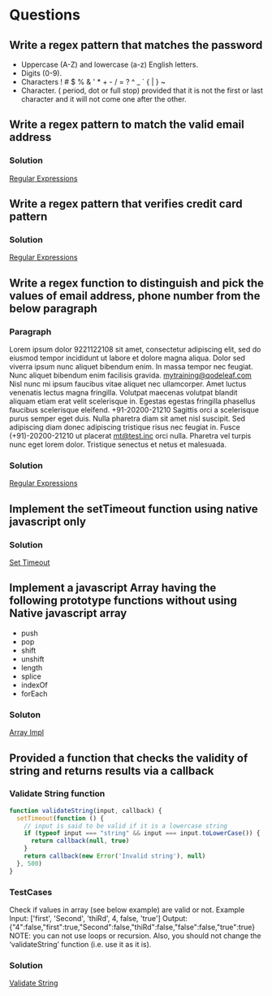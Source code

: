 # Questions

## Write a regex pattern that matches the password

- Uppercase (A-Z) and lowercase (a-z) English letters.
- Digits (0-9).
- Characters ! # $ % & ' * + - / = ? ^ _ ` { | } ~
- Character. ( period, dot or full stop) provided that it is not the first or last character and it will not come one after the other.

## Write a regex pattern to match the valid email address

### Solution

[Regular Expressions](/assignment3/regular_expression.js)

## Write a regex pattern that verifies credit card pattern

### Solution

[Regular Expressions](/assignment3/regular_expression.js)

## Write a regex function to distinguish and pick the values of email address, phone number from the below paragraph

### Paragraph

Lorem ipsum dolor 9221122108 sit amet, consectetur adipiscing elit, sed do eiusmod tempor incididunt ut labore et dolore magna aliqua. Dolor sed viverra ipsum nunc aliquet bibendum enim. In massa tempor nec feugiat. Nunc aliquet bibendum enim facilisis gravida. mytraining@qodeleaf.com Nisl nunc mi ipsum faucibus vitae aliquet nec ullamcorper. Amet luctus venenatis lectus magna fringilla. Volutpat maecenas volutpat blandit aliquam etiam erat velit scelerisque in. Egestas egestas fringilla phasellus faucibus scelerisque eleifend. +91-20200-21210 Sagittis orci a scelerisque purus semper eget duis. Nulla pharetra diam sit amet nisl suscipit. Sed adipiscing diam donec adipiscing tristique risus nec feugiat in. Fusce (+91)-20200-21210 ut placerat mt@test.inc orci nulla. Pharetra vel turpis nunc eget lorem dolor. Tristique senectus et netus et malesuada.

### Solution

[Regular Expressions](/assignment3/regular_expression.js)

## Implement the setTimeout function using native javascript only

### Solution

[Set Timeout](/assignment3/set_timeout.js)

## Implement a javascript Array having the following prototype functions without using Native javascript array

- push
- pop
- shift
- unshift
- length
- splice
- indexOf
- forEach

### Soluton

[Array Impl](/assignment3/custom_array.js)

## Provided a function that checks the validity of string and returns results via a callback

### Validate String function

```javascript
function validateString(input, callback) {
  setTimeout(function () {
    // input is said to be valid if it is a lowercase string
    if (typeof input === "string" && input === input.toLowerCase()) {
      return callback(null, true)
    }
    return callback(new Error('Invalid string'), null)
  }, 500)
}
```

### TestCases

Check if values in array (see below example) are valid or not.
Example
Input: ['first', 'Second', 'thiRd', 4, false, 'true']
Output: {"4":false,"first":true,"Second":false,"thiRd":false,"false":false,"true":true}
NOTE: you can not use loops or recursion. Also, you should not change the ‘validateString’ function (i.e. use it as it is).

### Solution

[Validate String](/assignment3/string_validity.js)
